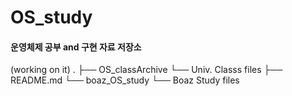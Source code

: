 # OS_study

#### 운영체제 공부 and 구현 자료 저장소

(working on it)
.
├── OS_classArchive
    └── Univ. Classs files
├── README.md
└── boaz_OS_study
    └── Boaz Study files